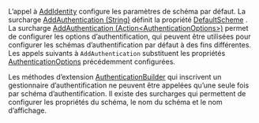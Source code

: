 L’appel à [AddIdentity](/dotnet/api/microsoft.extensions.dependencyinjection.identityservicecollectionextensions.addidentity) configure les paramètres de schéma par défaut. La surcharge [AddAuthentication (String)](/dotnet/api/microsoft.extensions.dependencyinjection.authenticationservicecollectionextensions.addauthentication#Microsoft_Extensions_DependencyInjection_AuthenticationServiceCollectionExtensions_AddAuthentication_Microsoft_Extensions_DependencyInjection_IServiceCollection_System_String_) définit la propriété [DefaultScheme](/dotnet/api/microsoft.aspnetcore.authentication.authenticationoptions.defaultscheme) . La surcharge [AddAuthentication (Action&lt;AuthenticationOptions&gt;)](/dotnet/api/microsoft.extensions.dependencyinjection.authenticationservicecollectionextensions.addauthentication#Microsoft_Extensions_DependencyInjection_AuthenticationServiceCollectionExtensions_AddAuthentication_Microsoft_Extensions_DependencyInjection_IServiceCollection_System_Action_Microsoft_AspNetCore_Authentication_AuthenticationOptions__) permet de configurer les options d’authentification, qui peuvent être utilisées pour configurer les schémas d’authentification par défaut à des fins différentes. Les appels suivants à `AddAuthentication` substituent les propriétés [AuthenticationOptions](/dotnet/api/microsoft.aspnetcore.builder.authenticationoptions) précédemment configurées.

Les méthodes d’extension [AuthenticationBuilder](/dotnet/api/microsoft.aspnetcore.authentication.authenticationbuilder) qui inscrivent un gestionnaire d’authentification ne peuvent être appelées qu’une seule fois par schéma d’authentification. Il existe des surcharges qui permettent de configurer les propriétés du schéma, le nom du schéma et le nom d’affichage.

